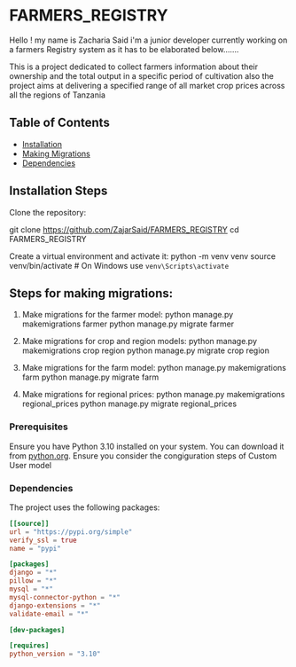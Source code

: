 # FARMERS_REGISTRY
Hello ! my name is Zacharia Said i'm a junior developer
currently working on a farmers Registry system as it has to be elaborated below.......


This is a project dedicated to collect farmers information about their ownership and the total output in a specific period of cultivation also the project aims at delivering a specified range of all market crop prices across all the regions of Tanzania

## Table of Contents

- [Installation](#installation)
- [Making Migrations](#making-migrations)
- [Dependencies](packages)

 ## Installation Steps
Clone the repository:

git clone https://github.com/ZajarSaid/FARMERS_REGISTRY
cd FARMERS_REGISTRY

 Create a virtual environment and activate it:
python -m venv venv
source venv/bin/activate  # On Windows use `venv\Scripts\activate`

## Steps for making migrations:
1. Make migrations for the farmer model:
python manage.py makemigrations farmer
python manage.py migrate farmer

2. Make migrations for crop and region models:
python manage.py makemigrations crop region
python manage.py migrate crop region

3. Make migrations for the farm model:
python manage.py makemigrations farm
python manage.py migrate farm

4. Make migrations for regional prices:
python manage.py makemigrations regional_prices
python manage.py migrate regional_prices


### Prerequisites

Ensure you have Python 3.10 installed on your system. You can download it from [python.org](https://www.python.org/downloads/).
Ensure you consider the congiguration steps of Custom User model

### Dependencies

The project uses the following packages:

```toml
[[source]]
url = "https://pypi.org/simple"
verify_ssl = true
name = "pypi"

[packages]
django = "*"
pillow = "*"
mysql = "*"
mysql-connector-python = "*"
django-extensions = "*"
validate-email = "*"

[dev-packages]

[requires]
python_version = "3.10"
